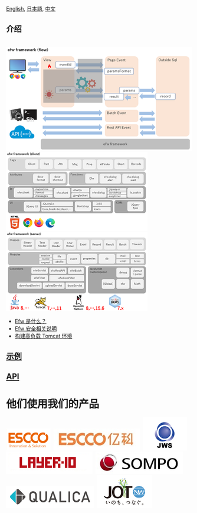 [English](README.md), [日本語](README_J.md), [中文](README_C.md)

## 介绍

&nbsp;&nbsp;&nbsp;&nbsp;&nbsp;&nbsp;&nbsp;&nbsp;&nbsp;&nbsp;&nbsp;&nbsp;&nbsp;&nbsp;&nbsp;&nbsp;&nbsp;&nbsp;
[![Efw Flow](./help/img/efw_flow.png)](./help/img/efw_flow_org.png)<br>
[![Efw Client](./help/img/efw_client.png)](./help/img/efw_client_org.png)
[![Efw Server](./help/img/efw_server.png)](./help/img/efw_server_org.png)

* [Efw 是什么？](https://efwgrp.github.io/efw4.X/index_c.html)
* [Efw 安全相关说明](https://qiita.com/changkejun/private/70184f814ff52f862d91)
* [构建高负载 Tomcat 环境](https://qiita.com/changkejun/private/fb325ed0a9d81f3bf5f0)


## [示例](help/c/samples.md)


## [API](help/c/api.md)


# 他们使用我们的产品

[![ESCCO](help/img/logos/escco.png)](https://www.escco.co.jp) 
[![YIKE](help/img/logos/yike.jpg)](https://www.escco.com.cn) 
[![JWTS](help/img/logos/jwts.png)](https://www.jwts.co.jp) 
[![LAYER10](help/img/logos/layer10.png)](http://www.layer10.jp/) 
[![SOMPO-JAPAN](help/img/logos/jpn_sompo.jpg)](https://www.sompo-japan.co.jp/) 
[![QUALICA](help/img/logos/qualica.png)](https://www.qualica.co.jp/) 
[![JOT](help/img/logos/jot.png)](https://www.jotnw.or.jp/)